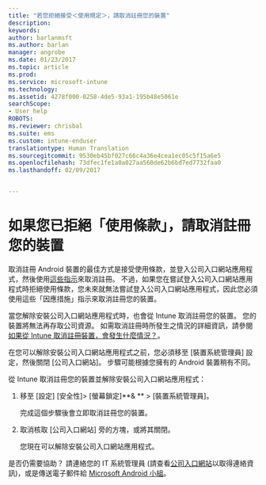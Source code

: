 ```yaml
---
title: "若您拒絕接受＜使用規定＞，請取消註冊您的裝置"
description: 
keywords: 
author: barlanmsft
ms.author: barlan
manager: angrobe
ms.date: 01/23/2017
ms.topic: article
ms.prod: 
ms.service: microsoft-intune
ms.technology: 
ms.assetid: 4278f000-0258-4de5-93a1-195b48e5061e
searchScope:
- User help
ROBOTS: 
ms.reviewer: chrisbal
ms.suite: ems
ms.custom: intune-enduser
translationtype: Human Translation
ms.sourcegitcommit: 9530eb45bf027c66c4a36e4cea1ec05c5f15a6e5
ms.openlocfilehash: 73dfec1fe1a0a027aa560de62b6bd7ed7732faa0
ms.lasthandoff: 02/09/2017


---
```



# <a name="unenroll-your-device-if-you-declined-terms-of-use"></a>如果您已拒絕「使用條款」，請取消註冊您的裝置

取消註冊 Android 裝置的最佳方式是接受使用條款，並登入公司入口網站應用程式，然後使用[這些指示](unenroll-your-device-from-intune-android.md)來取消註冊。 不過，如果您在嘗試登入公司入口網站應用程式時拒絕使用條款，您未來就無法嘗試登入公司入口網站應用程式，因此您必須使用這些「因應措施」指示來取消註冊您的裝置。

當您解除安裝公司入口網站應用程式時，也會從 Intune 取消註冊您的裝置。 您的裝置將無法再存取公司資源。 如需取消註冊時所發生之情況的詳細資訊，請參閱[如果從 Intune 取消註冊裝置，會發生什麼情況？](what-happens-if-you-unenroll-your-device-from-intune-android.md)。

在您可以解除安裝公司入口網站應用程式之前，您必須移至 [裝置系統管理員] 設定，然後關閉 [公司入口網站]。 步驟可能根據您擁有的 Android 裝置稍有不同。

從 Intune 取消註冊您的裝置並解除安裝公司入口網站應用程式：

1.  移至 [設定] [安全性]&gt; [螢幕鎖定]**&amp; ** &gt; [裝置系統管理員]。

    完成這個步驟後會立即取消註冊您的裝置。

2.  取消核取 [公司入口網站] 旁的方塊，或將其關閉。

    您現在可以解除安裝公司入口網站應用程式。

是否仍需要協助？ 請連絡您的 IT 系統管理員 (請查看[公司入口網站](http://portal.manage.microsoft.com)以取得連絡資訊)，或是傳送電子郵件給 [Microsoft Android 小組](mailto:wintunedroidfbk@microsoft.com)。

